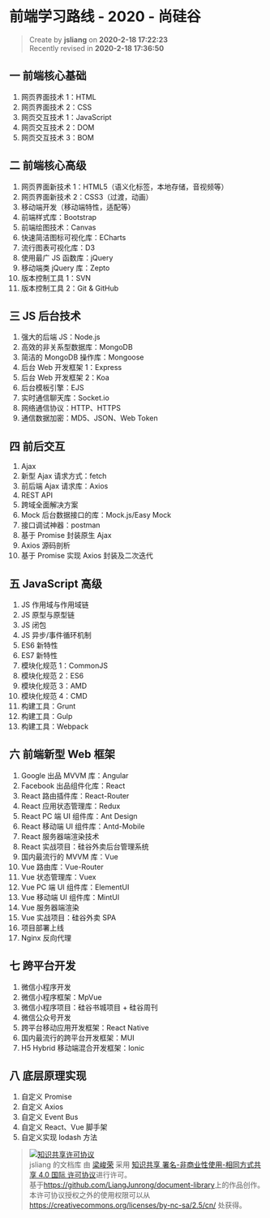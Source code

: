 前端学习路线 - 2020 - 尚硅谷
===

> Create by **jsliang** on **2020-2-18 17:22:23**  
> Recently revised in **2020-2-18 17:36:50**

## 一 前端核心基础

1. 网页界面技术 1：HTML
2. 网页界面技术 2：CSS
3. 网页交互技术 1：JavaScript
4. 网页交互技术 2：DOM
5. 网页交互技术 3：BOM

## 二 前端核心高级

1. 网页界面新技术 1：HTML5（语义化标签，本地存储，音视频等）
2. 网页界面新技术 2：CSS3（过渡，动画）
3. 移动端开发（移动端特性，适配等）
4. 前端样式库：Bootstrap
5. 前端绘图技术：Canvas
6. 快速简洁图标可视化库：ECharts
7. 流行图表可视化库：D3
8. 使用最广 JS 函数库：jQuery
9. 移动端类 jQuery 库：Zepto
10. 版本控制工具 1：SVN
11. 版本控制工具 2：Git & GitHub

## 三 JS 后台技术

1. 强大的后端 JS：Node.js
2. 高效的非关系型数据库：MongoDB
3. 简洁的 MongoDB 操作库：Mongoose
4. 后台 Web 开发框架 1：Express
5. 后台 Web 开发框架 2：Koa
6. 后台模板引擎：EJS
7. 实时通信聊天库：Socket.io
8. 网络通信协议：HTTP、HTTPS
9. 通信数据加密：MD5、JSON、Web Token

## 四 前后交互

1. Ajax
2. 新型 Ajax 请求方式：fetch
3. 前后端 Ajax 请求库：Axios
4. REST API
5. 跨域全面解决方案
6. Mock 后台数据接口的库：Mock.js/Easy Mock
7. 接口调试神器：postman
8. 基于 Promise 封装原生 Ajax
9. Axios 源码剖析
10. 基于 Promise 实现 Axios 封装及二次迭代

## 五 JavaScript 高级

1. JS 作用域与作用域链
2. JS 原型与原型链
3. JS 闭包
4. JS 异步/事件循环机制
5. ES6 新特性
6. ES7 新特性
7. 模块化规范 1：CommonJS
8. 模块化规范 2：ES6
9. 模块化规范 3：AMD
10. 模块化规范 4：CMD
11. 构建工具：Grunt
12. 构建工具：Gulp
13. 构建工具：Webpack

## 六 前端新型 Web 框架

1. Google 出品 MVVM 库：Angular
2. Facebook 出品组件化库：React
3. React 路由插件库：React-Router
4. React 应用状态管理库：Redux
5. React PC 端 UI 组件库：Ant Design
6. React 移动端 UI 组件库：Antd-Mobile
7. React 服务器端渲染技术
8. React 实战项目：硅谷外卖后台管理系统
9. 国内最流行的 MVVM 库：Vue
10. Vue 路由库：Vue-Router
11. Vue 状态管理库：Vuex
12. Vue PC 端 UI 组件库：ElementUI
13. Vue 移动端 UI 组件库：MintUI
14. Vue 服务器端渲染
15. Vue 实战项目：硅谷外卖 SPA
16. 项目部署上线
17. Nginx 反向代理

## 七 跨平台开发

1. 微信小程序开发
2. 微信小程序框架：MpVue
3. 微信小程序项目：硅谷书城项目 + 硅谷周刊
4. 微信公众号开发
5. 跨平台移动应用开发框架：React Native
6. 国内最流行的跨平台开发框架：MUI
7. H5 Hybrid 移动端混合开发框架：Ionic

## 八 底层原理实现

1. 自定义 Promise
2. 自定义 Axios
3. 自定义 Event Bus
4. 自定义 React、Vue 脚手架
5. 自定义实现 lodash 方法

> <a rel="license" href="http://creativecommons.org/licenses/by-nc-sa/4.0/"><img alt="知识共享许可协议" style="border-width:0" src="https://i.creativecommons.org/l/by-nc-sa/4.0/88x31.png" /></a><br /><span xmlns:dct="http://purl.org/dc/terms/" property="dct:title">jsliang 的文档库</span> 由 <a xmlns:cc="http://creativecommons.org/ns#" href="https://github.com/LiangJunrong/document-library" property="cc:attributionName" rel="cc:attributionURL">梁峻荣</a> 采用 <a rel="license" href="http://creativecommons.org/licenses/by-nc-sa/4.0/">知识共享 署名-非商业性使用-相同方式共享 4.0 国际 许可协议</a>进行许可。<br />基于<a xmlns:dct="http://purl.org/dc/terms/" href="https://github.com/LiangJunrong/document-library" rel="dct:source">https://github.com/LiangJunrong/document-library</a>上的作品创作。<br />本许可协议授权之外的使用权限可以从 <a xmlns:cc="http://creativecommons.org/ns#" href="https://creativecommons.org/licenses/by-nc-sa/2.5/cn/" rel="cc:morePermissions">https://creativecommons.org/licenses/by-nc-sa/2.5/cn/</a> 处获得。
